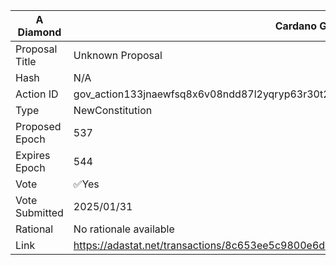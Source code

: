 | A Diamond      | Cardano Governance Actions                                                                                                              |
| -------------- | --------------------------------------------------------------------------------------------------------------------------------------- |
| Proposal Title | Unknown Proposal                                                                                                   |
| Hash           | N/A                                                                      |
| Action ID      | gov_action133jnaewfsq8x6v08ndd87l2yqryp63r30t2dkceacxx5cply5n7sqzlcyqf                                                                  |
| Type           | NewConstitution                                                                                                                        |
| Proposed Epoch | 537                                                                                                                              |
| Expires Epoch  | 544                                                                                                                              |
| Vote           | ✅Yes                                                                                                                                   |
| Vote Submitted | 2025/01/31                                                                                                                              |
| Rational       | No rationale available |
|Link|https://adastat.net/transactions/8c653ee5c9800e6d31e79b5a7f7d4400c81d44717ad4db633dc18d4c07e4a4fd